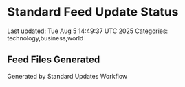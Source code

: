 # Standard Feed Update Status
Last updated: Tue Aug  5 14:49:37 UTC 2025
Categories: technology,business,world

## Feed Files Generated

Generated by Standard Updates Workflow
